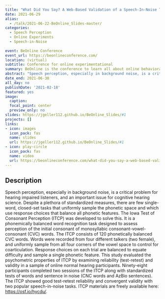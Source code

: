 ```yaml
---
title: "What Did You Say? A Web-Based Validation of a Speech-In-Noise Task"
date: 2021-06-29
alias:
  - /talk/2021-06-22-BeOnline_Slides-master/
categories:
  - Speech Perception
  - Online Experiments
  - Speech-in-Noise
  
event: BeOnline Conference
event_url: https://beonlineconference.com/
location: (virtual)
subtitle: Conference for online experimentational
summary: BeOnline is the conference to learn all about online behavioral research. It's the ideal place to discover the challenges and benefits of online research and to learn from pioneers.
abstract: "Speech perception, especially in background noise, is a critical problem for hearing impaired listeners, and an important issue for cognitive hearing science. Despite a plethora of standardized measures, there are few single-word, closed-set tasks that uniformly sample the phonetic space and which use response choices that balance all phonetic features. The Iowa Test of Consonant Perception (ITCP) was developed to solve this. It is a phonemically balanced word recognition task designed to assess perception of the initial consonant of monosyllabic consonant-vowel-consonant (CVC) words. The ITCP consists of 120 phonetically balanced CVC words. Words were recorded from four different talkers (two female), and uniformly sample from all four corners of the vowel space to control for coarticulation. Response choices on each trial are balanced to equate difficulty and sample a single phonetic feature. This study evaluated the psychometric properties of ITCP by examining reliability (test-retest) and validity in a sample of online normal hearing participants. Ninety-eight participants completed two sessions of the ITCP along with standardized tests of words and sentence in noise (CNC words and AzBio sentences). The ITCP showed good test-retest reliability and convergent validity with two popular speech-in-noise tasks. ITCP materials are freely available here: https://osf.io/hycdu/."
date_end: 2021-06-30
all_day: no
publishDate: '2021-02-18'
featured: yes
image:
  caption:
  focal_point: center
  preview_only: no
slides: https://jgeller112.github.io/BeOnline_Slides/#1
projects: []
links:
- icon: images
  icon_pack: fas
  name: slides
  url: https://jgeller112.github.io/BeOnline_Slides/#1
- icon: play-circle
  icon_pack: fas
  name: video
  url: https://beonlineconference.com/what-did-you-say-a-web-based-validation-of-a-speech-in-noise-task/
---
```

## Description
Speech perception, especially in background noise, is a critical problem for hearing impaired listeners, and an important issue for cognitive hearing science. Despite a plethora of standardized measures, there are few single-word, closed-set tasks that uniformly sample the phonetic space and which use response choices that balance all phonetic features. The Iowa Test of Consonant Perception (ITCP) was developed to solve this. It is a phonemically balanced word recognition task designed to assess perception of the initial consonant of monosyllabic consonant-vowel-consonant (CVC) words. The ITCP consists of 120 phonetically balanced CVC words. Words were recorded from four different talkers (two female), and uniformly sample from all four corners of the vowel space to control for coarticulation. Response choices on each trial are balanced to equate difficulty and sample a single phonetic feature. This study evaluated the psychometric properties of ITCP by examining reliability (test-retest) and validity in a sample of online normal hearing participants. Ninety-eight participants completed two sessions of the ITCP along with standardized tests of words and sentence in noise (CNC words and AzBio sentences). The ITCP showed good test-retest reliability and convergent validity with two popular speech-in-noise tasks. ITCP materials are freely available here: https://osf.io/hycdu/.


